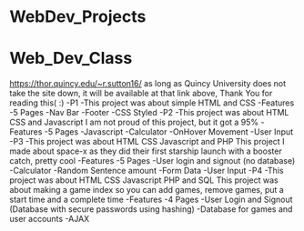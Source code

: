 # WebDev_Projects

# Web_Dev_Class
https://thor.quincy.edu/~r.sutton16/
as long as Quincy University does not take the site down, it will be available at that link above, Thank You for reading this(    :)
-P1
    -This project was about simple HTML and CSS
    -Features
        -5 Pages
        -Nav Bar
        -Footer
        -CSS Styled
-P2
    -This project was about HTML CSS and Javascript
    I am not proud of this project, but it got a 95%
    -Features
        -5 Pages
        -Javascript
        -Calculator
        -OnHover Movement
        -User Input
-P3
    -This project was about HTML CSS Javascript and PHP
    This project I made about space-x as they did their first
    starship launch with a booster catch, pretty cool
    -Features
        -5 Pages
        -User login and signout (no database)
        -Calculator
        -Random Sentence amount
        -Form Data
        -User Input
-P4
    -This project was about HTML CSS Javascript PHP and SQL
    This project was about making a game index so you can add
    games, remove games, put a start time and a complete time
    -Features
        -4 Pages
        -User Login and Signout (Database with secure passwords using hashing)
        -Database for games and user accounts
        -AJAX